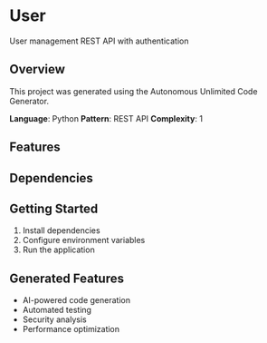 # User

User management REST API with authentication

## Overview
This project was generated using the Autonomous Unlimited Code Generator.

**Language**: Python
**Pattern**: REST API
**Complexity**: 1

## Features

## Dependencies

## Getting Started
1. Install dependencies
2. Configure environment variables
3. Run the application

## Generated Features
- AI-powered code generation
- Automated testing
- Security analysis
- Performance optimization
